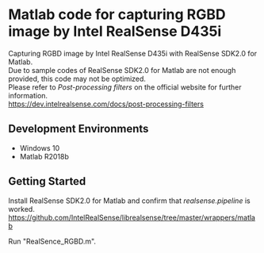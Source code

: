 # Matlab code for capturing RGBD image by Intel RealSense D435i

Capturing RGBD image by Intel RealSense D435i with RealSense SDK2.0 for Matlab. <br>
Due to sample codes of RealSense SDK2.0 for Matlab are not enough provided, this code may not be optimized.  <br>
Please refer to _Post-processing filters_ on the official website for further information. <br>
https://dev.intelrealsense.com/docs/post-processing-filters <br>

## Development Environments
* Windows 10
* Matlab R2018b

## Getting Started
Install RealSense SDK2.0 for Matlab and confirm that _realsense.pipeline_ is worked.
https://github.com/IntelRealSense/librealsense/tree/master/wrappers/matlab

Run "RealSence_RGBD.m".

